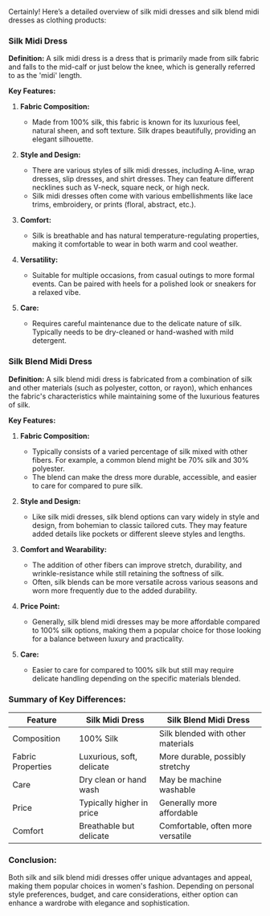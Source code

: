 Certainly! Here’s a detailed overview of silk midi dresses and silk blend midi dresses as clothing products:

### Silk Midi Dress

**Definition:**
A silk midi dress is a dress that is primarily made from silk fabric and falls to the mid-calf or just below the knee, which is generally referred to as the 'midi' length. 

**Key Features:**

1. **Fabric Composition:**
   - Made from 100% silk, this fabric is known for its luxurious feel, natural sheen, and soft texture. Silk drapes beautifully, providing an elegant silhouette.

2. **Style and Design:**
   - There are various styles of silk midi dresses, including A-line, wrap dresses, slip dresses, and shirt dresses. They can feature different necklines such as V-neck, square neck, or high neck.
   - Silk midi dresses often come with various embellishments like lace trims, embroidery, or prints (floral, abstract, etc.).

3. **Comfort:**
   - Silk is breathable and has natural temperature-regulating properties, making it comfortable to wear in both warm and cool weather.

4. **Versatility:**
   - Suitable for multiple occasions, from casual outings to more formal events. Can be paired with heels for a polished look or sneakers for a relaxed vibe.

5. **Care:**
   - Requires careful maintenance due to the delicate nature of silk. Typically needs to be dry-cleaned or hand-washed with mild detergent.

### Silk Blend Midi Dress

**Definition:**
A silk blend midi dress is fabricated from a combination of silk and other materials (such as polyester, cotton, or rayon), which enhances the fabric's characteristics while maintaining some of the luxurious features of silk.

**Key Features:**

1. **Fabric Composition:**
   - Typically consists of a varied percentage of silk mixed with other fibers. For example, a common blend might be 70% silk and 30% polyester.
   - The blend can make the dress more durable, accessible, and easier to care for compared to pure silk.

2. **Style and Design:**
   - Like silk midi dresses, silk blend options can vary widely in style and design, from bohemian to classic tailored cuts. They may feature added details like pockets or different sleeve styles and lengths.

3. **Comfort and Wearability:**
   - The addition of other fibers can improve stretch, durability, and wrinkle-resistance while still retaining the softness of silk.
   - Often, silk blends can be more versatile across various seasons and worn more frequently due to the added durability.

4. **Price Point:**
   - Generally, silk blend midi dresses may be more affordable compared to 100% silk options, making them a popular choice for those looking for a balance between luxury and practicality.

5. **Care:**
   - Easier to care for compared to 100% silk but still may require delicate handling depending on the specific materials blended.

### Summary of Key Differences:

| Feature                | Silk Midi Dress                       | Silk Blend Midi Dress               |
|------------------------|--------------------------------------|-------------------------------------|
| Composition            | 100% Silk                            | Silk blended with other materials   |
| Fabric Properties      | Luxurious, soft, delicate            | More durable, possibly stretchy     |
| Care                   | Dry clean or hand wash               | May be machine washable             |
| Price                   | Typically higher in price            | Generally more affordable           |
| Comfort                | Breathable but delicate              | Comfortable, often more versatile   |

### Conclusion:
Both silk and silk blend midi dresses offer unique advantages and appeal, making them popular choices in women's fashion. Depending on personal style preferences, budget, and care considerations, either option can enhance a wardrobe with elegance and sophistication.